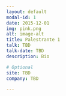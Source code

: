 ```yaml
---
layout: default
modal-id: 1
date: 2015-12-01
img: pink.png
alt: image-alt
title: Palestrante 1
talk: TBD
talk-date: TBD
description: Bio

# Optional
site: TBD
company: TBD

---
```

